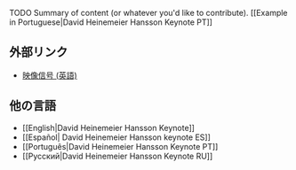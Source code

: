 TODO Summary of content (or whatever you'd like to contribute).  [[Example in Portuguese|David Heinemeier Hansson Keynote PT]]

## 外部リンク

* [映像信号 (英語)](http://www.confreaks.com/videos/854-railsconf2012-keynote-progress)

## 他の言語

* [[English|David Heinemeier Hansson Keynote]]
* [[Español| David Heinemeier Hansson keynote ES]]
* [[Português|David Heinemeier Hansson Keynote PT]]
* [[Русский|David Heinemeier Hansson Keynote RU]]